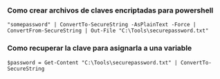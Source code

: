 ### Como crear archivos de claves encriptadas para powershell
```
"somepassword" | ConvertTo-SecureString -AsPlainText -Force | ConvertFrom-SecureString | Out-File "C:\Tools\securepassword.txt"
```

### Como recuperar la clave para asignarla a una variable
```
$password = Get-Content "C:\Tools\securepassword.txt" | ConvertTo-SecureString
```